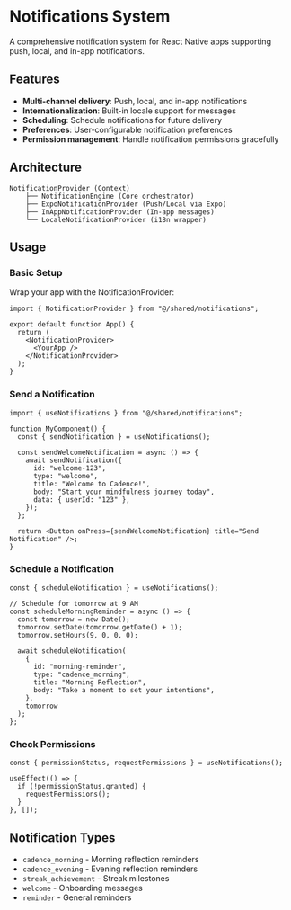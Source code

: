 # Notifications System

A comprehensive notification system for React Native apps supporting push, local, and in-app notifications.

## Features

- **Multi-channel delivery**: Push, local, and in-app notifications
- **Internationalization**: Built-in locale support for messages
- **Scheduling**: Schedule notifications for future delivery
- **Preferences**: User-configurable notification preferences
- **Permission management**: Handle notification permissions gracefully

## Architecture

```
NotificationProvider (Context)
    ├── NotificationEngine (Core orchestrator)
    ├── ExpoNotificationProvider (Push/Local via Expo)
    ├── InAppNotificationProvider (In-app messages)
    └── LocaleNotificationProvider (i18n wrapper)
```

## Usage

### Basic Setup

Wrap your app with the NotificationProvider:

```tsx
import { NotificationProvider } from "@/shared/notifications";

export default function App() {
  return (
    <NotificationProvider>
      <YourApp />
    </NotificationProvider>
  );
}
```

### Send a Notification

```tsx
import { useNotifications } from "@/shared/notifications";

function MyComponent() {
  const { sendNotification } = useNotifications();

  const sendWelcomeNotification = async () => {
    await sendNotification({
      id: "welcome-123",
      type: "welcome",
      title: "Welcome to Cadence!",
      body: "Start your mindfulness journey today",
      data: { userId: "123" },
    });
  };

  return <Button onPress={sendWelcomeNotification} title="Send Notification" />;
}
```

### Schedule a Notification

```tsx
const { scheduleNotification } = useNotifications();

// Schedule for tomorrow at 9 AM
const scheduleMorningReminder = async () => {
  const tomorrow = new Date();
  tomorrow.setDate(tomorrow.getDate() + 1);
  tomorrow.setHours(9, 0, 0, 0);

  await scheduleNotification(
    {
      id: "morning-reminder",
      type: "cadence_morning",
      title: "Morning Reflection",
      body: "Take a moment to set your intentions",
    },
    tomorrow
  );
};
```

### Check Permissions

```tsx
const { permissionStatus, requestPermissions } = useNotifications();

useEffect(() => {
  if (!permissionStatus.granted) {
    requestPermissions();
  }
}, []);
```

## Notification Types

- `cadence_morning` - Morning reflection reminders
- `cadence_evening` - Evening reflection reminders
- `streak_achievement` - Streak milestones
- `welcome` - Onboarding messages
- `reminder` - General reminders
